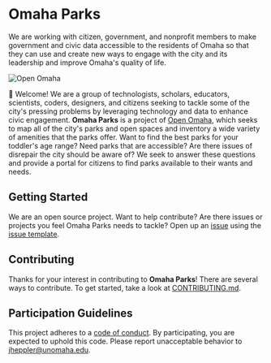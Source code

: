 # Omaha Parks

We are working with citizen, government, and nonprofit members to make government and civic data accessible to the residents of Omaha so that they can use and create new ways to engage with the city and its leadership and improve Omaha's quality of life.

![Open Omaha](https://github.com/open-omaha/project-ideas/raw/master/open-omaha-logo.png)

:tada: Welcome! We are a group of technologists, scholars, educators, scientists, coders, designers, and citizens seeking to tackle some of the city's pressing problems by leveraging technology and data to enhance civic engagement. **Omaha Parks** is a project of [Open Omaha](http://github.com/open-omaha/), which seeks to map all of the city's parks and open spaces and inventory a wide variety of amenities that the parks offer. Want to find the best parks for your toddler's age range? Need parks that are accessible? Are there issues of disrepair the city should be aware of? We seek to answer these questions and provide a portal for citizens to find parks available to their wants and needs.

## Getting Started

We are an open source project. Want to help contribute? Are there issues or projects you feel Omaha Parks needs to tackle? Open up an [issue](https://github.com/open-omaha/omaha-parks/issues) using the [issue template](https://github.com/open-omaha/omaha-parks/blob/master/ISSUE_TEMPLATE.md).

## Contributing

Thanks for your interest in contributing to **Omaha Parks**! There are several ways to contribute. To get started, take a look at [CONTRIBUTING.md](CONTRIBUTING.md).

## Participation Guidelines

This project adheres to a [code of conduct](CODE_OF_CONDUCT.md). By participating, you are expected to uphold this code. Please report unacceptable behavior to jheppler@unomaha.edu.
